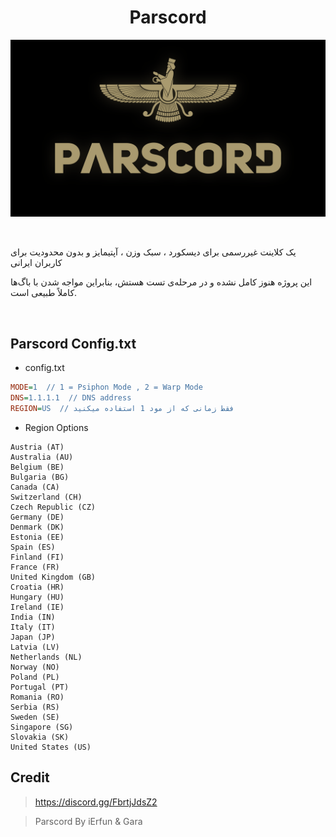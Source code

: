 <h1 align="center">Parscord</h1>
<p align="center">
  <img src="assets/parscord.png">
</p>
<br>

یک کلاینت غیررسمی برای دیسکورد ، سبک وزن ، آپتیمایز و بدون محدودیت برای کاربران ایرانی

این پروژه هنوز کامل نشده و در مرحله‌ی تست هستش، بنابراین مواجه شدن با باگ‌ها کاملاً طبیعی است.


<br>

## Parscord Config.txt
- config.txt
```ini
MODE=1  // 1 = Psiphon Mode , 2 = Warp Mode
DNS=1.1.1.1  // DNS address
REGION=US  // فقط زمانی که از مود 1 استفاده میکنید
```
- Region Options
```
Austria (AT)
Australia (AU)
Belgium (BE)
Bulgaria (BG)
Canada (CA)
Switzerland (CH)
Czech Republic (CZ)
Germany (DE)
Denmark (DK)
Estonia (EE)
Spain (ES)
Finland (FI)
France (FR)
United Kingdom (GB)
Croatia (HR)
Hungary (HU)
Ireland (IE)
India (IN)
Italy (IT)
Japan (JP)
Latvia (LV)
Netherlands (NL)
Norway (NO)
Poland (PL)
Portugal (PT)
Romania (RO)
Serbia (RS)
Sweden (SE)
Singapore (SG)
Slovakia (SK)
United States (US)
```

## Credit

> https://discord.gg/FbrtjJdsZ2

> Parscord By iErfun & Gara
